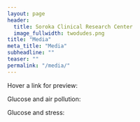 ```yaml
---
layout: page
header:
  title: Soroka Clinical Research Center
  image_fullwidth: twodudes.png
title: "Media"
meta_title: "Media"
subheadline: ""
teaser: ""
permalink: "/media/"
---
```


Hover a link for preview:  

Glucose and air pollution:  

<p id="p1">
<a href="http://in.bgu.ac.il/fohs/Pages/news/airpollution_heart.aspx"></a>
</p>

<p id="p1">
<a href="http://medicalresearch.com/author-interviews/long-term-exposure-to-air-pollutants-linked-to-metabolic-alterations-especially-in-diabetics/24722/"></a>
</p>

<p id="p1">
<a href="http://in.bgu.ac.il/en/Pages/news/airpollution_heart.aspx"></a>
</p>

<p id="p1">
<a href="http://www.jpost.com/Business-and-Innovation/Health-and-Science/Research-shows-exposure-to-dirty-air-may-raise-risk-of-heart-disease-455119"></a>
</p>

<p id="p1">
<a href="https://www.sciencedaily.com/releases/2016/05/160524144659.htm"></a>
</p>

<p id="p1">
<a href="http://www.doctorslounge.com/index.php/news/pb/63911"></a>
</p>

<p id="p1">
<a href="http://www.nrg.co.il/online/13/ART2/781/737.html"></a>
</p>

<p id="p1">
<a href="https://www.endocrine.org/news-room/current-press-releases/air-pollution-exposure-may-raise-heart-disease-risk"></a>
</p>

<p id="p1">
<a href="http://www.medicalnewstoday.com/articles/310479.php"></a>
</p>

<p id="p1">
<a href="https://consumer.healthday.com/respiratory-and-allergy-information-2/air-pollution-health-news-540/air-pollution-heart-disease-risk-jcem-release-batch-2689-711202.html"></a>
</p>

<p id="p1">
<a href="http://www.iba.org.il/program.aspx?scode=1927712"></a>
</p>  
  
  
Glucose and stress:  

<p id="p1">
<a href="http://www.e-med.co.il/emed/new/usersite/content.asp?CatID=1&ContentID=581275"></a>
</p>

<p id="p1">
<a href="http://www.maariv.co.il/lifestyle/health/Article-544633"></a>
</p>
